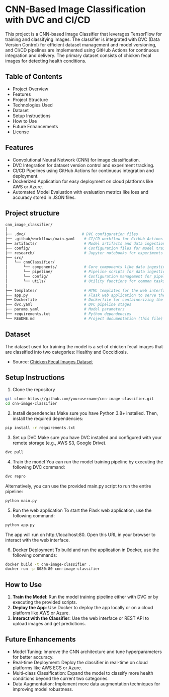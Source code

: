 # CNN-Based Image Classification with DVC and CI/CD
This project is a CNN-based Image Classifier that leverages TensorFlow for training and classifying images. The classifier is integrated with DVC (Data Version Control) for efficient dataset management and model versioning, and CI/CD pipelines are implemented using GitHub Actions for continuous integration and delivery. The primary dataset consists of chicken fecal images for detecting health conditions.


## Table of Contents
- Project Overview
- Features
- Project Structure
- Technologies Used
- Dataset
- Setup Instructions
- How to Use
- Future Enhancements
- License

## Features
- Convolutional Neural Network (CNN) for image classification.
- DVC Integration for dataset version control and experiment tracking.
- CI/CD Pipelines using GitHub Actions for continuous integration and deployment.
- Dockerized Application for easy deployment on cloud platforms like AWS or Azure.
- Automated Model Evaluation with evaluation metrics like loss and accuracy stored in JSON files.

## Project structure
```bash
cnn_image_classifier/
│
├── .dvc/                         # DVC configuration files
├── .github/workflows/main.yaml    # CI/CD workflow for GitHub Actions
├── artifacts/                     # Model artifacts and data ingestion outputs
├── config/                        # Configuration files for model training
├── research/                      # Jupyter notebooks for experiments
├── src/
│   └── cnnClassifier/
│       └── components/            # Core components like data ingestion, model training, etc.
│       └── pipeline/              # Pipeline scripts for data ingestion, model training, evaluation
│       └── config/                # Configuration management for pipelines
│       └── utils/                 # Utility functions for common tasks
│
├── templates/                     # HTML templates for the web interface
├── app.py                         # Flask web application to serve the model
├── Dockerfile                     # Dockerfile for containerizing the app
├── dvc.yaml                       # DVC pipeline stages
├── params.yaml                    # Model parameters
├── requirements.txt               # Python dependencies
└── README.md                      # Project documentation (this file)
```

## Dataset
The dataset used for training the model is a set of chicken fecal images that are classified into two categories: Healthy and Coccidiosis.

- Source: [Chicken Fecal Images Dataset](https://github.com/diyorarti/datasets/raw/main/Chicken-fecal-images.zip)

## Setup Instructions
1. Clone the repository
```bash
git clone https://github.com/yourusername/cnn-image-classifier.git
cd cnn-image-classifier
```
2. Install dependencies
Make sure you have Python 3.8+ installed. Then, install the required dependencies:
```bash
pip install -r requirements.txt
```
3. Set up DVC
Make sure you have DVC installed and configured with your remote storage (e.g., AWS S3, Google Drive).
```bash
dvc pull
```
4. Train the model
You can run the model training pipeline by executing the following DVC command:
```bash
dvc repro
```
Alternatively, you can use the provided main.py script to run the entire pipeline:
```bash
python main.py
```
5. Run the web application
To start the Flask web application, use the following command:
```bash
python app.py
```
The app will run on http://localhost:80. Open this URL in your browser to interact with the web interface.

6. Docker Deployment
To build and run the application in Docker, use the following commands:
```bash
docker build -t cnn-image-classifier .
docker run -p 8080:80 cnn-image-classifier
```

## How to Use
1. **Train the Model**: Run the model training pipeline either with DVC or by executing the provided scripts.
2. **Deploy the App**: Use Docker to deploy the app locally or on a cloud platform like AWS or Azure.
3. **Interact with the Classifier**: Use the web interface or REST API to upload images and get predictions.


## Future Enhancements
- Model Tuning: Improve the CNN architecture and tune hyperparameters for better accuracy.
- Real-time Deployment: Deploy the classifier in real-time on cloud platforms like AWS ECS or Azure.
- Multi-class Classification: Expand the model to classify more health conditions beyond the current two categories.
- Data Augmentation: Implement more data augmentation techniques for improving model robustness.

